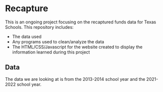 # Recapture
This is an ongoing project focusing on the recaptured funds data for Texas Schools. This repository includes:
* The data used
* Any programs used to clean/analyze the data
* The HTML/CSS/Javascript for the website created to display the information learned during this project
## Data
The data we are looking at is from the 2013-2014 school year and the 2021-2022 school year.

